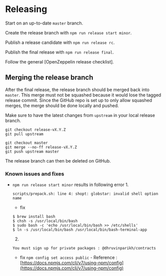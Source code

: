 # Releasing

Start on an up-to-date `master` branch.

Create the release branch with `npm run release start minor`.

Publish a release candidate with `npm run release rc`.

Publish the final release with `npm run release final`.

Follow the general [OpenZeppelin release checklist].

[Release checklist]: https://github.com/OpenZeppelin/code-style/blob/master/RELEASE_CHECKLIST.md


## Merging the release branch

After the final release, the release branch should be merged back into `master`. This merge must not be squashed because it would lose the tagged release commit. Since the GitHub repo is set up to only allow squashed merges, the merge should be done locally and pushed.

Make sure to have the latest changes from `upstream` in your local release branch.

```
git checkout release-vX.Y.Z
git pull upstream
```

```
git checkout master
git merge --no-ff release-vX.Y.Z
git push upstream master
```

The release branch can then be deleted on GitHub.

### Known issues and fixes

- `npm run release start minor` results in following error
    1.
    ```
    scripts/prepack.sh: line 4: shopt: globstar: invalid shell option name
    ```
    - fix
    ```
    $ brew install bash
    $ chsh -s /usr/local/bin/bash
    $ sudo bash -c 'echo /usr/local/bin/bash >> /etc/shells'
    $ ln -s /usr/local/bin/bash /usr/local/bin/bash-terminal-app
    ```
    2.
    ```
    You must sign up for private packages : @dhruvinparikh/contracts
    ```
    - fix
    `npm config set access public` - Reference : [https://docs.npmjs.com/cli/v7/using-npm/config](https://docs.npmjs.com/cli/v7/using-npm/config)




